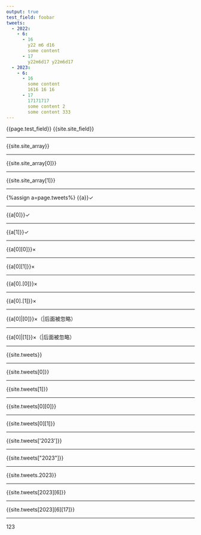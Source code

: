 ```yaml
---
output: true
test_field: foobar
tweets:
  - 2022:
    - 6:
      - 16
        y22 m6 d16
        some content
      - 17
        y22m6d17 y22m6d17
  - 2023:
    - 6:
      - 16
        some content
        1616 16 16
      - 17
        17171717
        some content 2
        some content 333
---
```

{{page.test_field}}
{{site.site_field}}

---
{{site.site_array}}

---
{{site.site_array[0]}}

---
{{site.site_array[1]}}

---
{%assign a=page.tweets%}
{{a}}✓

---
{{a[0]}}✓

---
{{a[1]}}✓

---
{{a[0][0]}}×

---
{{a[0][1]}}×

---
{{a[0].[0]}}×

---
{{a[0].[1]}}×

---
{{a[0]|[0]}}×（|后面被忽略）

---
{{a[0]|[1]}}×（|后面被忽略）

---
{{site.tweets}}

---
{{site.tweets[0]}}

---
{{site.tweets[1]}}

---
{{site.tweets[0][0]}}

---
{{site.tweets[0][1]}}

---
{{site.tweets['2023']}}

---
{{site.tweets["2023"]}}

---
{{site.tweets.2023}}

---
{{site.tweets[2023][6]}}

---
{{site.tweets[2023][6][17]}}

---
123
